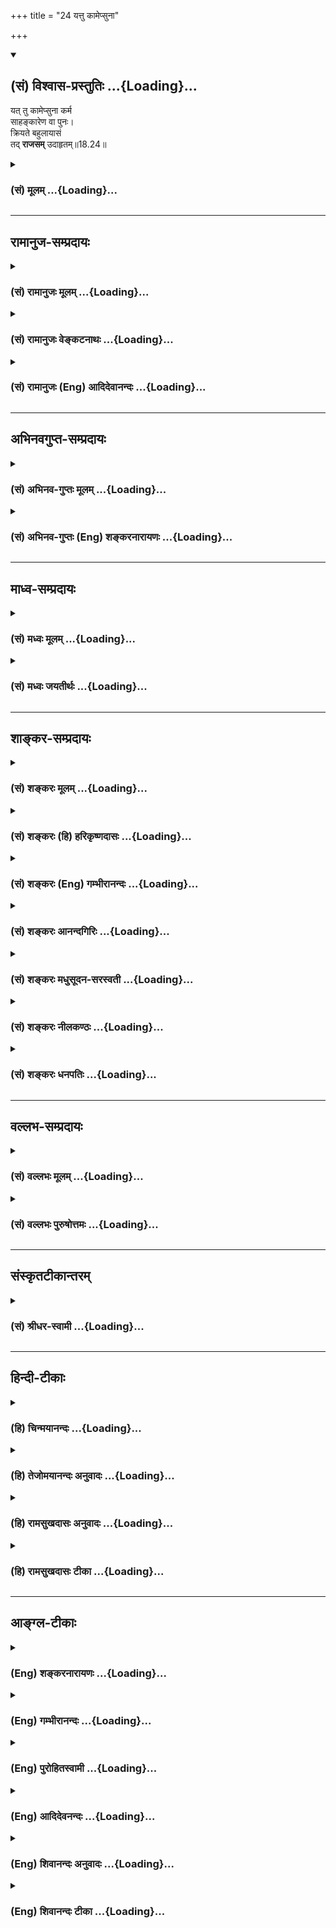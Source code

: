 +++
title = "24 यत्तु कामेप्सुना"

+++
<div class="js_include" newlevelforh1="2" title="(सं) विश्वास-प्रस्तुतिः" unfilled url="/purANam_vaiShNavam/mahAbhAratam/06-bhIShma-parva/03-bhagavad-gItA-parva/saMskRtam/vishvAsa-prastutiH/18_moxa-saMnyAsa-yogaH/24_yattu_kAmepsunA.md">
<details open><summary><h2>(सं) विश्वास-प्रस्तुतिः ...{Loading}...</h2></summary>

यत् तु कामेप्सुना कर्म  
साहङ्कारेण वा पुनः।  
क्रियते बहुलायासं  
तद् **राजसम्** उदाहृतम्॥18.24॥
</details>
</div>
<div class="js_include collapsed" newlevelforh1="3" title="(सं) मूलम्" unfilled url="/purANam_vaiShNavam/mahAbhAratam/06-bhIShma-parva/03-bhagavad-gItA-parva/saMskRtam/mUlam/18_moxa-saMnyAsa-yogaH/24_yattu_kAmepsunA.md">
<details><summary><h3>(सं) मूलम् ...{Loading}...</h3></summary>

यत्तु कामेप्सुना कर्म साहङ्कारेण वा पुनः।  
क्रियते बहुलायासं तद्राजसमुदाहृतम्।।18.24।।
</details>
</div>


_________________
## रामानुज-सम्प्रदायः
<div class="js_include collapsed" newlevelforh1="3" title="(सं) रामानुजः मूलम्" unfilled url="/purANam_vaiShNavam/mahAbhAratam/06-bhIShma-parva/03-bhagavad-gItA-parva/saMskRtam/rAmAnujaH/mUlam/18_moxa-saMnyAsa-yogaH/24_yattu_kAmepsunA.md">
<details><summary><h3>(सं) रामानुजः मूलम् ...{Loading}...</h3></summary>

।।18.24।।**यत् तु पुनः कामेप्सुना** फलप्रेप्सुना **साहंकारेण वा;**
वाशब्दः चार्थे; कर्तृत्वाभिमानयुक्तेन च; **बहुलायासं** यत् **कर्म
क्रियते; तत् राजसम्** -- बहुलायासम् इदं कर्म मया एव क्रियते
इत्येवंरूपाभिमानयुक्तेन यत् कर्म क्रियते तद् राजसम् इत्यर्थः।

</details>
</div>
<div class="js_include collapsed" newlevelforh1="3" title="(सं) रामानुजः वेङ्कटनाथः" unfilled url="/purANam_vaiShNavam/mahAbhAratam/06-bhIShma-parva/03-bhagavad-gItA-parva/saMskRtam/rAmAnujaH/venkaTanAthaH/18_moxa-saMnyAsa-yogaH/24_yattu_kAmepsunA.md">
<details><summary><h3>(सं) रामानुजः वेङ्कटनाथः ...{Loading}...</h3></summary>

  
  
।।18.24।। कामेप्सुना इत्यनेनअफलप्रेप्सुना \[18।23\] इत्युक्तविपरीतोक्तं
व्यनक्ति -- फलप्रेप्सुनेति। सम्बन्धसामान्यषष्ठ्याऽत्र समासः। अत्र
विकल्पाद्यसम्भवात्वाशब्दश्चार्थ इत्युक्तम्।
प्रवृत्तिप्रधानरजोमूलतयाऽनुपयुक्तप्रयासमिश्रणाद्बहुलायासत्वम्। तत्र च
सर्वत्र स्वयमेव हेतुरित्यभिमानः साहङ्कारशब्देन विवक्षितः। तत एव
बहुलायासपदं च सप्रयोजनमित्यभिप्रायेणाऽऽहबहुलायासमिदं कर्म मयैवेति।  
  

</details>
</div>
<div class="js_include collapsed" newlevelforh1="3" title="(सं) रामानुजः (Eng) आदिदेवानन्दः" unfilled url="/purANam_vaiShNavam/mahAbhAratam/06-bhIShma-parva/03-bhagavad-gItA-parva/saMskRtam/rAmAnujaH/english/AdidevAnandaH/18_moxa-saMnyAsa-yogaH/24_yattu_kAmepsunA.md">
<details><summary><h3>(सं) रामानुजः (Eng) आदिदेवानन्दः ...{Loading}...</h3></summary>

18.24 But whatever act is performed by one who seeks to gratify his desires, viz., by one who desires the results of his action and with the feeling of egoism, viz., has the misconceived notion that oneself is the agent; and with a great deal of effort - such an act is of the nature of Rajas. Here va (or) is used in the sense of ca (and). Whatever action is performed by one who possesses the misconceived notion, 'This action demanding enormous effort is performed entirely by me' - it is said to be Rajasika.

</details>
</div>


_________________
## अभिनवगुप्त-सम्प्रदायः
<div class="js_include collapsed" newlevelforh1="3" title="(सं) अभिनव-गुप्तः मूलम्" unfilled url="/purANam_vaiShNavam/mahAbhAratam/06-bhIShma-parva/03-bhagavad-gItA-parva/saMskRtam/abhinava-guptaH/mUlam/18_moxa-saMnyAsa-yogaH/24_yattu_kAmepsunA.md">
<details><summary><h3>(सं) अभिनव-गुप्तः मूलम् ...{Loading}...</h3></summary>

।।18.23 -- 18.25।। नियतमित्यादि तामसमुच्यते इत्यन्तम्। नियतम् --
कर्तव्यमिति। क्लेशैः अविद्याद्यैः बहुलं +++(S बहुलैः )+++ व्याप्तम्। मोहात्
अभिनिवेशमयात्।

</details>
</div>
<div class="js_include collapsed" newlevelforh1="3" title="(सं) अभिनव-गुप्तः (Eng) शङ्करनारायणः" unfilled url="/purANam_vaiShNavam/mahAbhAratam/06-bhIShma-parva/03-bhagavad-gItA-parva/saMskRtam/abhinava-guptaH/english/shankaranArAyaNaH/18_moxa-saMnyAsa-yogaH/24_yattu_kAmepsunA.md">
<details><summary><h3>(सं) अभिनव-गुप्तः (Eng) शङ्करनारायणः ...{Loading}...</h3></summary>

18.24 See Comment under 18.25

</details>
</div>


_________________
## माध्व-सम्प्रदायः
<div class="js_include collapsed" newlevelforh1="3" title="(सं) मध्वः मूलम्" unfilled url="/purANam_vaiShNavam/mahAbhAratam/06-bhIShma-parva/03-bhagavad-gItA-parva/saMskRtam/madhvaH/mUlam/18_moxa-saMnyAsa-yogaH/24_yattu_kAmepsunA.md">
<details><summary><h3>(सं) मध्वः मूलम् ...{Loading}...</h3></summary>

।।18.24।। Sri Madhvacharya did not comment on this sloka.,

</details>
</div>
<div class="js_include collapsed" newlevelforh1="3" title="(सं) मध्वः जयतीर्थः" unfilled url="/purANam_vaiShNavam/mahAbhAratam/06-bhIShma-parva/03-bhagavad-gItA-parva/saMskRtam/madhvaH/jayatIrthaH/18_moxa-saMnyAsa-yogaH/24_yattu_kAmepsunA.md">
<details><summary><h3>(सं) मध्वः जयतीर्थः ...{Loading}...</h3></summary>

।।18.24।। Sri Jayatirtha did not comment on this sloka.  
  

</details>
</div>


_________________
## शाङ्कर-सम्प्रदायः
<div class="js_include collapsed" newlevelforh1="3" title="(सं) शङ्करः मूलम्" unfilled url="/purANam_vaiShNavam/mahAbhAratam/06-bhIShma-parva/03-bhagavad-gItA-parva/saMskRtam/shankaraH/mUlam/18_moxa-saMnyAsa-yogaH/24_yattu_kAmepsunA.md">
<details><summary><h3>(सं) शङ्करः मूलम् ...{Loading}...</h3></summary>

।।18.24।। --,**यत्तु कामेप्सुना** कर्मफलप्रेप्सुना इत्यर्थः; **कर्म
साहंकारेण** (वा गी0) इति न तत्त्वज्ञानापेक्षया। किं तर्हि
लौकिकश्रोत्रियनिरहंकारापेक्षया। यो हि परमार्थनिरहंकारः आत्मवित्; न तस्य
कामेप्सुत्वबहुलायासकर्तृत्वप्राप्तिः अस्ति। सात्त्विकस्यापि कर्मणः
अनात्मवित् साहंकारः कर्ता; किमुत राजसतामसयोः। लोके अनात्मविदपि
श्रोत्रियो निरहंकारः उच्यते निरहंकारः अयं ब्राह्मणः इति। तस्मात्
तदपेक्षयैव साहंकारेण वा इति उक्तम्। **पुनः**शब्दः पादपूरणार्थः।
**क्रियते** **बहुलायासं** कर्त्रा महता आयासेन निर्वर्त्यते; **तत्** कर्म
**राजसम् उदाहृतम्**।।

</details>
</div>
<div class="js_include collapsed" newlevelforh1="3" title="(सं) शङ्करः (हि) हरिकृष्णदासः" unfilled url="/purANam_vaiShNavam/mahAbhAratam/06-bhIShma-parva/03-bhagavad-gItA-parva/saMskRtam/shankaraH/hindI/harikRShNadAsaH/18_moxa-saMnyAsa-yogaH/24_yattu_kAmepsunA.md">
<details><summary><h3>(सं) शङ्करः (हि) हरिकृष्णदासः ...{Loading}...</h3></summary>

।।18.24।। जो कर्म; भोगरूप फलकी इच्छावाले पुरुषद्वारा या अहंकारयुक्त
पुरुषद्वारा ( किया जाता है )। इस श्लोकमें साहंकारेण पद तत्त्वज्ञानकी
अपेक्षासे नहीं है। तो क्या है वेदशास्त्रको जाननेवाले लौकिक निरहंकारीकी
अपेक्षासे है क्योंकि जो वास्तविक निरहंकारी आत्मवेत्ता है; उसमें तो
फलेच्छुकता और बहुत परिश्रमयुक्त कर्तृत्वकी आशंका ही नहीं हो सकती।
सात्त्विक कर्मका भी कर्ता; आत्मतत्त्वको न जाननेवाला अहंकारयुक्त मनुष्य
ही होता है; फिर राजसतामस कर्मोंके कर्ताकी तो बात ही क्या है संसारमें
आत्मतत्त्वको न जाननेवाला भी; वेदशास्त्रका ज्ञाता पुरुष निरहंकारी कहा
जाता है। जैसे अमुक ब्राह्मण निरहंकारी है ऐसा प्रयोग होता है। सुतरां ऐसे
पुरुषकी अपेक्षासे ही इस श्लोकमें साहंकारेण वा यह वचन कहा गया है। पुनः
शब्द पादपूर्ण करनेके लिये है। तथा जो कर्म बहुत परिश्रमसे युक्त है;
अर्थात् करनेवाला जिसको बहुत परिश्रमसे कर पाता है; वह कर्म राजस कहा गया
है।

</details>
</div>
<div class="js_include collapsed" newlevelforh1="3" title="(सं) शङ्करः (Eng) गम्भीरानन्दः" unfilled url="/purANam_vaiShNavam/mahAbhAratam/06-bhIShma-parva/03-bhagavad-gItA-parva/saMskRtam/shankaraH/english/gambhIrAnandaH/18_moxa-saMnyAsa-yogaH/24_yattu_kAmepsunA.md">
<details><summary><h3>(सं) शङ्करः (Eng) गम्भीरानन्दः ...{Loading}...</h3></summary>

18.24 But tat, that; karma, action; udahrtam, is said to be; rajasam,
born of rajas; yat, which; is kriyate, done; kamepsuna by one desirous
of results; va, or; saahankarena, by one who is egotistic; and
bahulaayasam, which is highly strenuous, accomplished by the agent with
great effort. 'Egotistic' is not used in contrast to knowledge of Truth.
What then; It is used in contrast to the absence of egotism in an
ordinary person versed in the Vedic path. For in the case of the knower
of the Self, who is not egotistic in the real sense, there is no estion
of his being desirous of results or of being an agent of actions reiring
great effort. Even of actions born of sattva, the agent is one who has
not realized the Self and is possessed of egoism; what to speak of
actions born of rajas and tamas! In common parlance, a person versed in
the Vedic path, even though not possessing knowledge of the Self, is
spoken of as being free from egotism thus-'This Brahmana is free from
egotism'. Therefore, 'sahan-karena va' is said in contrast to him only.
Punah (again) is used to complete the meter.

</details>
</div>
<div class="js_include collapsed" newlevelforh1="3" title="(सं) शङ्करः आनन्दगिरिः" unfilled url="/purANam_vaiShNavam/mahAbhAratam/06-bhIShma-parva/03-bhagavad-gItA-parva/saMskRtam/shankaraH/AnandagiriH/18_moxa-saMnyAsa-yogaH/24_yattu_kAmepsunA.md">
<details><summary><h3>(सं) शङ्करः आनन्दगिरिः ...{Loading}...</h3></summary>

।।18.24।। राजसं कर्म निर्दिशति -- **यत्त्विति।** फलप्रेप्सुना कर्त्रा
यत्कर्म क्रियते तद्राजसमित्युत्तरत्र संबन्धः। तत्त्वज्ञानवता निरहंकारेण
साहंकारेण तत्वज्ञेन क्रियते कर्मेति विवक्षां वारयति -- **साहंकारेणेति।**
तत्त्वज्ञानवता निरहंकारेण कृतं कर्मापेक्ष्य साहंकारेणाज्ञेन
कृतमेतत्कर्मेति न विवक्ष्यते चेत्तर्हि किमत्र विवक्षितमिति पृच्छति --
**किं तर्हीति।** यो हि दुरितरहितः श्रोत्रियो लोकादनपेतस्तस्य
यदहंकारवर्जितं कर्म तदपेक्षयेदं साहंकारेण कृतं कर्मेत्युक्तमित्याह --
**लौकिकेति।** ननु तत्त्वज्ञानवतो निरहंकारस्य कर्मकर्तृत्वमपेक्ष्य
साहंकारेणेत्यादि किं नेष्यते तत्राह -- **यो हीति।** विशेषणान्तरवशादेव
तत्त्वविदो निवारितत्वान्न तदपेक्षमिदं विशेषणमित्यर्थः। साहंकारस्यैव
राजसे कर्मणि कर्तृत्वमित्येतत्कैमुतिकन्यायेन साधयति --
**सात्त्विकस्येति।** नन्वात्मविदोऽन्यस्य निरहंकारत्वायोगात्कथं तदपेक्षया
साहंकारेणेत्युक्तं तत्राह -- **लोक इति।**

</details>
</div>
<div class="js_include collapsed" newlevelforh1="3" title="(सं) शङ्करः मधुसूदन-सरस्वती" unfilled url="/purANam_vaiShNavam/mahAbhAratam/06-bhIShma-parva/03-bhagavad-gItA-parva/saMskRtam/shankaraH/madhusUdana-sarasvatI/18_moxa-saMnyAsa-yogaH/24_yattu_kAmepsunA.md">
<details><summary><h3>(सं) शङ्करः मधुसूदन-सरस्वती ...{Loading}...</h3></summary>

।।18.24।। यत्त्विति। तुः सात्त्विकाद्भिनत्ति। कामेप्सुना फलकामेन कर्त्रा
साहंकारेण प्रागुक्तसङ्गात्मकगर्वयुक्तेन च। वाशब्दः समुच्चये।
पुनरित्यनियतं यावत्कामनं काम्यावृत्तेः बहुलायासं सर्वाङ्गोपसंहारेण
क्लेशावहं यत्काम्यं कर्म क्रियते तद्राजसमुदाहृतम्। अत्र संर्वैर्विशेषणैः
सात्त्विकसर्वविशेषणव्यतिरेको दर्शितः।

</details>
</div>
<div class="js_include collapsed" newlevelforh1="3" title="(सं) शङ्करः नीलकण्ठः" unfilled url="/purANam_vaiShNavam/mahAbhAratam/06-bhIShma-parva/03-bhagavad-gItA-parva/saMskRtam/shankaraH/nIlakaNThaH/18_moxa-saMnyAsa-yogaH/24_yattu_kAmepsunA.md">
<details><summary><h3>(सं) शङ्करः नीलकण्ठः ...{Loading}...</h3></summary>

।।18.24।। यत्तु कामेप्सुना फलार्थिना साहंकारेण। यद्यपि
सात्त्विकोऽप्यनात्मवित्साहंकारस्तथाप्यहमेव कर्मकुशलो महान् श्रोत्रिय
इत्यभिमानोऽहंकारस्तद्वता साहंकारेण। वा शब्दश्चार्थे। क्रियते
बहुलायासमतिश्रमकरं तत्कर्म राजसमुदाहृतम्।

</details>
</div>
<div class="js_include collapsed" newlevelforh1="3" title="(सं) शङ्करः धनपतिः" unfilled url="/purANam_vaiShNavam/mahAbhAratam/06-bhIShma-parva/03-bhagavad-gItA-parva/saMskRtam/shankaraH/dhanapatiH/18_moxa-saMnyAsa-yogaH/24_yattu_kAmepsunA.md">
<details><summary><h3>(सं) शङ्करः धनपतिः ...{Loading}...</h3></summary>

।।18.24।। सात्त्विकं कर्मोकत्वा राजसं तदुदाहरति -- यत्त्विति।
सात्त्विकाद्वैलक्षण्यद्योतकस्तुः। कामेप्सुना फलेप्सुना साहंकारेण वा पुनः
मत्समः कोऽन्यः श्रोत्रियोऽस्तीत्येवमहंकाराभिनिवेशेन तत्त्वज्ञानवतो
निरहंकारस्य कर्मकर्तृत्वमपेक्ष्य साहंकारेणेति न भ्रमितव्यं तस्य
कर्मण्यनधिकृतत्वात्। किंतु मत्सदृशोऽन्यः श्रोत्रियो
नास्तीत्यभिमानरहितोऽनात्मविदपि लोके निरहंकार इत्युच्यमानो यस्तमपेक्ष्य
साहंकारेण वा पुनरित्युच्यते। बहुलायासं महता आयासेन क्लेशेन निर्वर्त्यं
यत्कर्म क्रियते तद्राजसमुदाहृतम्।

</details>
</div>


_________________
## वल्लभ-सम्प्रदायः
<div class="js_include collapsed" newlevelforh1="3" title="(सं) वल्लभः मूलम्" unfilled url="/purANam_vaiShNavam/mahAbhAratam/06-bhIShma-parva/03-bhagavad-gItA-parva/saMskRtam/vallabhaH/mUlam/18_moxa-saMnyAsa-yogaH/24_yattu_kAmepsunA.md">
<details><summary><h3>(सं) वल्लभः मूलम् ...{Loading}...</h3></summary>

।।18.24।। यत्त्विति। कामेप्सुना फलेप्सुना कर्तृत्वाद्यहङ्कारपूर्वकेन
वाममेदं फलजनकं कर्म इति बहुल आयासो यत्र तद्राजसम्।

</details>
</div>
<div class="js_include collapsed" newlevelforh1="3" title="(सं) वल्लभः पुरुषोत्तमः" unfilled url="/purANam_vaiShNavam/mahAbhAratam/06-bhIShma-parva/03-bhagavad-gItA-parva/saMskRtam/vallabhaH/puruShottamaH/18_moxa-saMnyAsa-yogaH/24_yattu_kAmepsunA.md">
<details><summary><h3>(सं) वल्लभः पुरुषोत्तमः ...{Loading}...</h3></summary>

  
  
।।18.24।। राजसं कर्माऽऽह -- यत्त्विति। यत् पुनः कर्म कामेप्सुना
फलप्राप्त्यभिलाषेण वा; फलाभिलाषरहितेन साहङ्कारेण लोकेषु
स्वमहत्त्वख्यापनाय पुनः बहुलायासं अतिक्लेशयुक्तं शारीरोपद्रवसहितं
क्रियते तत् कर्म राजस मुदाहृतम्।  
  

</details>
</div>


_________________
## संस्कृतटीकान्तरम्
<div class="js_include collapsed" newlevelforh1="3" title="(सं) श्रीधर-स्वामी" unfilled url="/purANam_vaiShNavam/mahAbhAratam/06-bhIShma-parva/03-bhagavad-gItA-parva/saMskRtam/shrIdhara-svAmI/18_moxa-saMnyAsa-yogaH/24_yattu_kAmepsunA.md">
<details><summary><h3>(सं) श्रीधर-स्वामी ...{Loading}...</h3></summary>

।।18.24।। राजसं कर्माह **-- यत्त्विति।** यत्तु कर्म कामेप्सुना फलं
प्राप्तुमिच्छता; साहंकारेण वा मत्समः कोऽन्यः श्रोत्रियोऽस्तीत्येवं
निरूढाहंकारयुक्तेन च क्रियते; यच्च पुनर्बहुलायासमतिक्लेशयुक्तं तत्कर्म
राजसमुदाहृतम्।

</details>
</div>


_________________
## हिन्दी-टीकाः
<div class="js_include collapsed" newlevelforh1="3" title="(हि) चिन्मयानन्दः" unfilled url="/purANam_vaiShNavam/mahAbhAratam/06-bhIShma-parva/03-bhagavad-gItA-parva/hindI/chinmayAnandaH/18_moxa-saMnyAsa-yogaH/24_yattu_kAmepsunA.md">
<details><summary><h3>(हि) चिन्मयानन्दः ...{Loading}...</h3></summary>

।।18.24।। राजसिक कर्म मैं कर्ता हूँ की भावना से प्रेरित; अहंकार से युक्त
स्वार्थ और परिश्रम से परिपूर्ण होते हैं। इनका कर्ता अत्याधित तनाव और
दबाव में रहता है। इस श्लोक का अर्थ स्पष्ट है। राजनीतिक नेताओं; सामाजिक
कार्यकर्ताओं; बड़ेबड़े उद्योगपतियों अत्यधिक चिन्तित पालकों; कट्टर धर्म
प्रचारकों; धर्म परिवर्तन कराने वाली मिशनरियों तथा अन्धाधुन्ध धन कमाने
वालों के प्राय समस्त कर्म राजस श्रेणी में ही आते हैं। कभीकभी तो वे
तमोगुण के स्तर तक भी गिर जाते हैं।

</details>
</div>
<div class="js_include collapsed" newlevelforh1="3" title="(हि) तेजोमयानन्दः अनुवादः" unfilled url="/purANam_vaiShNavam/mahAbhAratam/06-bhIShma-parva/03-bhagavad-gItA-parva/hindI/tejomayAnandaH/anuvAdaH/18_moxa-saMnyAsa-yogaH/24_yattu_kAmepsunA.md">
<details><summary><h3>(हि) तेजोमयानन्दः अनुवादः ...{Loading}...</h3></summary>

।।18.24।। और जो कर्म बहुत परिश्रम से युक्त है तथा फल की कामना वाले,
अहंकारयुक्त पुरुष के द्वारा किया जाता है, वह कर्म राजस कहा गया है।।

</details>
</div>
<div class="js_include collapsed" newlevelforh1="3" title="(हि) रामसुखदासः अनुवादः" unfilled url="/purANam_vaiShNavam/mahAbhAratam/06-bhIShma-parva/03-bhagavad-gItA-parva/hindI/rAmasukhadAsaH/anuvAdaH/18_moxa-saMnyAsa-yogaH/24_yattu_kAmepsunA.md">
<details><summary><h3>(हि) रामसुखदासः अनुवादः ...{Loading}...</h3></summary>

।।18.24।। परन्तु जो कर्म भोगोंको चाहनेवाले मनुष्यके द्वारा अहंकार अथवा
परिश्रमपूर्वक किया जाता है, वह राजस कहा गया है।

</details>
</div>
<div class="js_include collapsed" newlevelforh1="3" title="(हि) रामसुखदासः टीका" unfilled url="/purANam_vaiShNavam/mahAbhAratam/06-bhIShma-parva/03-bhagavad-gItA-parva/hindI/rAmasukhadAsaH/TIkA/18_moxa-saMnyAsa-yogaH/24_yattu_kAmepsunA.md">
<details><summary><h3>(हि) रामसुखदासः टीका ...{Loading}...</h3></summary>

।।18.24।।***व्याख्या --***  **यत्तु (टिप्पणी प₀ 906)** **कामेप्सुना
कर्म --** हम कर्म करेंगे तो हमें पदार्थ मिलेंगे; सुखआराम मिलेगा; भोग
मिलेंगे; आदरसम्मानबड़ाई मिलेगी आदि फलकी इच्छावाले व्यक्तिके द्वारा कर्म
किया जाय।**साहंकारेण --** लोगोंके सामने कर्म करनेसे लोग देखते हैं और
वाहवाह करते हैं तो अभिमान आता है और जहाँ लोग सामने नहीं होते; वहाँ
(एकान्तमें) कर्म करनेसे दूसरोंकी अपेक्षा अपनेमें विलक्षणता; विशेषता
देखकर अभिमान आता है। जैसे -- दूसरे आदमी हमारी तरह सुचारुरूपसे
साङ्गोपाङ्ग कार्य नहीं कर सकते हमारेमें काम करनेकी जो योग्यता; विद्या;
चतुरता आदि है; वह हरेक आदमीमें नहीं मिलेगी हम जो भी काम करते हैं; उसको
बहुत ही ईमानदारीसे और जल्दी करते हैं; आदिआदि। इस प्रकार अहंकारपूर्वक
किया गया कर्म राजस कहलाता है।**वा पुनः --** आगे भविष्यमें मिलनेवाले फलको
लेकर (फलेच्छापूर्वक) कर्म किया जाय अथवा वर्तमानमें अपनी विशेषताको लेकर
(अहंकारपूर्वक) कर्म किया जाय -- इन दोनों भावोंमेंसे एक भाव होनेपर भी वह
कर्म राजस हो जाता है; यह बतानेके लिये यहाँ **वा पुनः** पद आये हैं।
तात्पर्य है कि फलेच्छा और अहंकार -- इन दोनोंमेंसे जब एक भाव होनेपर भी
कर्म राजस हो जाता है; तब दोनों भाव होनेपर वह कर्म राजस हो ही जायगा।
**क्रियते बहुलायासम् --** कर्म करते समय हरेक व्यक्तिके शरीरमें परिश्रम
तो होता ही है; पर जिस व्यक्तिमें शरीरके सुखआरामकी इच्छा मुख्य होती है;
उसको कर्म करते समय शरीरमें ज्यादा परिश्रम मालूम देता है। जिस व्यक्तिमें
कर्मफलकी इच्छा तो मुख्य है; पर शारीरिक सुखआरामकी इच्छा मुख्य नहीं है;
अर्थात् सुखआराम लेनेकी स्वाभाविक ही प्रकृति नहीं है; उसको कर्म करते हुए
भी शरीरमें परिश्रम नहीं मालूम देता। कारण कि भीतरमें भोगों और संग्रहकी
जोरदार कामना होनेसे उसकी वृत्ति कामनापूर्तिकी तरफ ही लगी रहती है शरीरकी
तरफ नहीं। तात्पर्य है कि शरीरके सुखआरामकी मुख्यता होनेसे फलेच्छाकी
अवहेलना हो जाती है और फलेच्छाकी मुख्यता होनेसे शरीरके सुखआरामकी अवहेलना
हो जाती है। लोगोंके सामने कर्म करते समय अहंकारजन्य सुखकी खुराक मिलनेसे और
शरीरके सुखआरामकी मुख्यता न होनेसे राजस मनुष्यको कर्म करनेमें परिश्रम
नहीं मालूम देता। परन्तु एकान्तमें कर्म करते समय अहंकारजन्य सुखकी खुराक न
मिलनेसे और शरीरके सुखआरामकी मुख्यता होनेसे राजस मनुष्यको कर्म करनेमें
ज्यादा परिश्रम मालूम देता है।**तद्राजसमुदाहृतम् --** ऐसे फलकी इच्छावाले
मनुष्यके द्वारा अहंकार और परिश्रमपूर्वक किया हुआ जो कर्म है; वह राजस कहा
गया है।  
  
***सम्बन्ध --***  अब तामस कर्मका वर्णन करते हैं।

</details>
</div>


_________________
## आङ्ग्ल-टीकाः
<div class="js_include collapsed" newlevelforh1="3" title="(Eng) शङ्करनारायणः" unfilled url="/purANam_vaiShNavam/mahAbhAratam/06-bhIShma-parva/03-bhagavad-gItA-parva/english/shankaranArAyaNaH/18_moxa-saMnyAsa-yogaH/24_yattu_kAmepsunA.md">
<details><summary><h3>(Eng) शङ्करनारायणः ...{Loading}...</h3></summary>

18.24. The object which is abundant in afflictions; and which is further reired by one who craves to attain the desired thing with the feeling of
'I'-that is considered to be of the Rajas (Strand).

</details>
</div>
<div class="js_include collapsed" newlevelforh1="3" title="(Eng) गम्भीरानन्दः" unfilled url="/purANam_vaiShNavam/mahAbhAratam/06-bhIShma-parva/03-bhagavad-gItA-parva/english/gambhIrAnandaH/18_moxa-saMnyAsa-yogaH/24_yattu_kAmepsunA.md">
<details><summary><h3>(Eng) गम्भीरानन्दः ...{Loading}...</h3></summary>

18.24 But that action is said to be born of rajas which is done by one desirous of results or by one who is egotistic, and which is highly strenuous.

</details>
</div>
<div class="js_include collapsed" newlevelforh1="3" title="(Eng) पुरोहितस्वामी" unfilled url="/purANam_vaiShNavam/mahAbhAratam/06-bhIShma-parva/03-bhagavad-gItA-parva/english/purohitasvAmI/18_moxa-saMnyAsa-yogaH/24_yattu_kAmepsunA.md">
<details><summary><h3>(Eng) पुरोहितस्वामी ...{Loading}...</h3></summary>

18.24 But even though an action involve the most strenuous endeavour,
yet if the doer is seeking to gratify his desires, and is filled with personal vanity, it may be assumed to originate in Passion.

</details>
</div>
<div class="js_include collapsed" newlevelforh1="3" title="(Eng) आदिदेवनन्दः" unfilled url="/purANam_vaiShNavam/mahAbhAratam/06-bhIShma-parva/03-bhagavad-gItA-parva/english/AdidevanandaH/18_moxa-saMnyAsa-yogaH/24_yattu_kAmepsunA.md">
<details><summary><h3>(Eng) आदिदेवनन्दः ...{Loading}...</h3></summary>

18.24 But that act is said to be Rajasika which is performed with great effort by one who seeks to gratify his desires and under the prompting of egoism.

</details>
</div>
<div class="js_include collapsed" newlevelforh1="3" title="(Eng) शिवानन्दः अनुवादः" unfilled url="/purANam_vaiShNavam/mahAbhAratam/06-bhIShma-parva/03-bhagavad-gItA-parva/english/shivAnandaH/anuvAdaH/18_moxa-saMnyAsa-yogaH/24_yattu_kAmepsunA.md">
<details><summary><h3>(Eng) शिवानन्दः अनुवादः ...{Loading}...</h3></summary>

18.24 But that action which is done by one longing for the fulfilment of desires or gain with egoism or with much effort that is declared to be Rajasic (passionate).

</details>
</div>
<div class="js_include collapsed" newlevelforh1="3" title="(Eng) शिवानन्दः टीका" unfilled url="/purANam_vaiShNavam/mahAbhAratam/06-bhIShma-parva/03-bhagavad-gItA-parva/english/shivAnandaH/TIkA/18_moxa-saMnyAsa-yogaH/24_yattu_kAmepsunA.md">
<details><summary><h3>(Eng) शिवानन्दः टीका ...{Loading}...</h3></summary>

18.24 यत् which; तु but; कामेप्सुना by one longing for desires; कर्म
action; साहङ्कारेण with egoism; वा or; पुनः again; क्रियते is performed;
बहुलायासम् with much effort; तत् that; राजसम् Rajasic (passionate);
उदाहृतम् is declared.Commentary A passionate man performs various selfish actions. He boasts of his actions in public. Passion prompts him to do them. He can never work without expectation of a reward.Kamepsuna;
phalepsuna The Rajasic or passionate man expects pleasures as fruits of action. A liberated sage alone is absolutely free from egoism. He will not dream even of a reward for the action; because all his desires are gratified when he realises Brahman. He is an Aptakama. (Aptakamasya ka spriha) How can there be longing or craving in a sage in whom all desires are gratified or burnt by the fire of SelfknowledgeEven the performer of a pure act; who has no knowledge of the Self is egoistic.
If such be the case; the Rajasic and Tamasic workers are much more egoistic. In worldly parlance we speak of a learned Pundit This Pundit is a very modest; unassuming; and egoless Brahmana.Now listen; O Arjuna;
to the characteristics of action that is of darkness.

</details>
</div>

